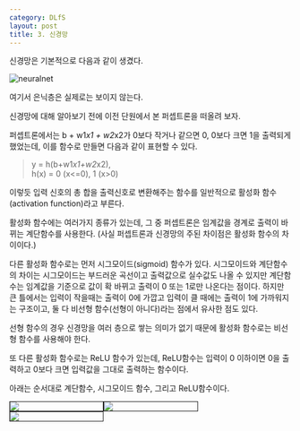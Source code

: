 ```yaml
---
category: DLfS
layout: post
title: 3. 신경망
---
```

신경망은 기본적으로 다음과 같이 생겼다.

![neuralnet](https://gityunjae.github.io/images/neuralnet.png)

여기서 은닉층은 실제로는 보이지 않는다.

신경망에 대해 알아보기 전에 이전 단원에서 본 퍼셉트론을 떠올려 보자.

퍼셉트론에서는 b + w1*x1 + w2*x2가 0보다 작거나 같으면 0, 0보다 크면 1을 출력되게 했었는데, 이를 함수로 만들면 다음과 같이 표현할 수 있다.

> y = h(b+w1*x1+w2*x2), <br>
> h(x) = 0 (x<=0), 1 (x>0)

이렇듯 입력 신호의 총 합을 출력신호로 변환해주는 함수를 일반적으로 활성화 함수(activation function)라고 부른다.

활성화 함수에는 여러가지 종류가 있는데, 그 중 퍼셉트론은 임계값을 경계로 출력이 바뀌는 계단함수를 사용한다. (사실 퍼셉트론과 신경망의 주된 차이점은 활성화 함수의 차이이다.)

다른 활성화 함수로는 먼저 시그모이드(sigmoid) 함수가 있다. 시그모이드와 계단함수의 차이는 시그모이드는 부드러운 곡선이고 출력값으로 실수값도 나올 수 있지만 계단함수는 임계값을 기준으로 값이 확 바뀌고 출력이 0 또는 1로만 나온다는 점이다. 하지만 큰 틀에서는 입력이 작을때는 출력이 0에 가깝고 입력이 클 때에는 출력이 1에 가까워지는 구조이고, 둘 다 비선형 함수(선형이 아니다)라는 점에서 유사한 점도 있다.

선형 함수의 경우 신경망을 여러 층으로 쌓는 의미가 없기 때문에 활성화 함수로는 비선형 함수를 사용해야 한다.

또 다른 활성화 함수로는 ReLU 함수가 있는데, ReLU함수는 입력이 0 이하이면 0을 출력하고 0보다 크면 입력값을 그대로 출력하는 함수이다.

아래는 순서대로 계단함수, 시그모이드 함수, 그리고 ReLU함수이다.
<div style="border: 1px solid; float: left; width: 33%">
  <img src="https://gityunjae.github.io/images/step.png">
</div>
<div style="border: 1px solid; float: left; width: 33%">
  <img src="https://gityunjae.github.io/images/sigmoid.png"> 
</div>
<div style="border: 1px solid; float: left; width: 33%">
  <img src="https://gityunjae.github.io/images/ReLU.png">
</div>
